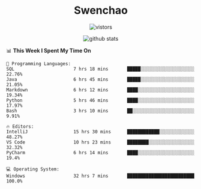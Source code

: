 <h1 align="center">Swenchao</h3>

<p align="center">
  <img src="https://visitor-badge.glitch.me/badge?page_id=Swenchao" alt="vistors" />
</p>

<p align="center">
  <img src="https://github-readme-stats.vercel.app/api?username=Swenchao&count_private=true&show_icons=true&theme=vue-dark&hide_title=true" alt="github stats" />
</p>

<!--START_SECTION:waka-->
📊 **This Week I Spent My Time On** 

```text
💬 Programming Languages: 
SQL                      7 hrs 18 mins       █████░░░░░░░░░░░░░░░░░░░░   22.76% 
Java                     6 hrs 45 mins       █████░░░░░░░░░░░░░░░░░░░░   21.05% 
Markdown                 6 hrs 12 mins       ████░░░░░░░░░░░░░░░░░░░░░   19.34% 
Python                   5 hrs 46 mins       ████░░░░░░░░░░░░░░░░░░░░░   17.97% 
Bash                     3 hrs 10 mins       ██░░░░░░░░░░░░░░░░░░░░░░░   9.91%

🔥 Editors: 
IntelliJ                 15 hrs 30 mins      ████████████░░░░░░░░░░░░░   48.27% 
VS Code                  10 hrs 23 mins      ████████░░░░░░░░░░░░░░░░░   32.32% 
PyCharm                  6 hrs 14 mins       ████░░░░░░░░░░░░░░░░░░░░░   19.4%

💻 Operating System: 
Windows                  32 hrs 7 mins       █████████████████████████   100.0%

```


<!--END_SECTION:waka-->
